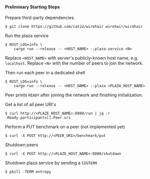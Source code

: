 #### Preliminary Starting Steps

Prepare third-party dependencies.

```
$ git clone https://github.com/catid/wirehair wirehair/wirehair
```

Run the plaza service
```
$ RUST_LOG=info \
    cargo run --release -- <HOST_NAME> --plaza-service <N>
```

Replace `<HOST_NAME>` with server's publicly-known host name, e.g. `localhost`.
Replace `<N>` with the number of peers to join the network.

Then run each peer in a dedicated shell
```
$ RUST_LOG=info \
    cargo run --release -- <HOST_NAME> --plaza <PLAZA_HOST_NAME>
```

Peer prints `READY` after joining the network and finishing initialization.

Get a list of all peer URI's
```
$ curl http://<PLAZE_HOST_NAME>:8080/run | jq -r .Ready.participants[].Peer.uri
```

Perform a PUT benchmark on a peer (not implemented yet)
```
$ curl -X POST http://<PEER_URI>/benchmark/put
```

Shutdown peers
```
$ curl -X POST http://<PLAZE_HOST_NAME>:8080/shutdown
```

Shutdown plaza service by sending a `SIGTERM`
```
$ pkill -TERM entropy
```
